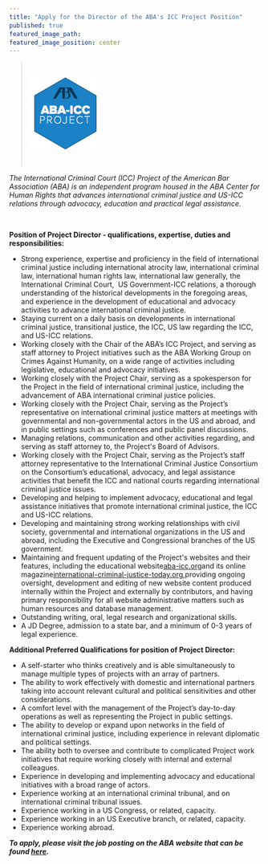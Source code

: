 ```yaml
---
title: "Apply for the Director of the ABA's ICC Project Position"
published: true
featured_image_path:
featured_image_position: center
---
```



> &nbsp;
>
> ![](/uploads/versions/siteicon---x----144-144x---.png)
>
> &nbsp;

*The International Criminal Court (ICC) Project of the American Bar Association (ABA) is an independent program housed in the ABA Center for Human Rights that advances international criminal justice and US-ICC relations through advocacy, education and practical legal assistance.*

&nbsp;

**Position of Project Director - qualifications, expertise, duties and responsibilities:**

* Strong experience, expertise and proficiency in the field of international criminal justice including international atrocity law, international criminal law, international human rights law, international law generally, the International Criminal Court,&nbsp; US Government-ICC relations, a thorough understanding of the historical developments in the foregoing areas, and experience in the development of educational and advocacy activities to advance international criminal justice.
* Staying current on a daily basis on developments in international criminal justice, transitional justice, the ICC, US law regarding the ICC, and US-ICC relations.
* Working closely with the Chair of the ABA’s ICC Project, and serving as staff attorney to Project initiatives such as the ABA Working Group on Crimes Against Humanity, on a wide range of activities including legislative, educational and advocacy initiatives.
* Working closely with the Project Chair, serving as a spokesperson for the Project in the field of international criminal justice, including the advancement of ABA international criminal justice policies.
* Working closely with the Project Chair, serving as the Project’s representative on international criminal justice matters at meetings with governmental and non-governmental actors in the US and abroad, and in public settings such as conferences and public panel discussions.
* Managing relations, communication and other activities regarding, and serving as staff attorney to, the Project's Board of Advisors.
* Working closely with the Project Chair, serving as the Project’s staff attorney representative to the International Criminal Justice Consortium on the Consortium’s educational, advocacy, and legal assistance activities that benefit the ICC and national courts regarding international criminal justice issues.
* Developing and helping to implement advocacy, educational and legal assistance initiatives that promote international criminal justice, the ICC and US-ICC relations.
* Developing and maintaining strong working relationships with civil society, governmental and international organizations in the US and abroad, including the Executive and Congressional branches of the US government.
* Maintaining and frequent updating of the Project's websites and their features, including the educational website[aba-icc.org](http://secure-web.cisco.com/1yrZnDSQBU1OWibqWmhfvhCGRa42sT74aeBi3cx53E5m3vxcKMRdaXPsurcPVsZQdEqWXE0lHPCEEED26F2xfqbsqJTr9krjouMjuQLE7J1Y99SaSSgBKOVBuW5G0g5qNoKFsvVl-ubcJAzbZug4Vk_v-frX9Eb0DkfQWVFo3T8p-z2aZi24o8BkHVBMbJqWmbJhVx6rc8MojawEUC9g614xpApoHVtK5yerUnoGldEte3VFRDJ5JlvgQi0b1w2N9AyK9B8qHKFqPCnrNFjlgDg/http%3A%2F%2Faba-icc.org)and its online magazine[international-criminal-justice-today.org](http://secure-web.cisco.com/1Xl9G5duDf4X9o3l4I9YkC4lsWxlxdbPY25LgAKLUEu3B8uOSahntXmAV-cATAPhEnYoOO8HzkhqcS9wQ9bUfMbKKeErxBqBoReon1By8zTg9ViaiAIg0J7dav2G71xkVhsdXkhGYM9L5z1em1uak3i7vrIaJqW9saK135lbUcfJzDSiGd1tbDpS_kPHKzn_GAiQUe4nzWPPFkX4tfLuf4r0dbyTftb9hW3crT5f1MxEbeuRXYObC57KNjdodU9GvrM81XDfrWAki44ChZE6hcQ/http%3A%2F%2Finternational-criminal-justice-today.org),providing ongoing oversight, development and editing of new website content produced internally within the Project and externally by contributors, and having primary responsibility for all website administrative matters such as human resources and database management.
* Outstanding writing, oral, legal research and organizational skills.
* A JD Degree, admission to a state bar, and a minimum of 0-3 years of legal experience.


**Additional Preferred Qualifications for position of Project Director:**

* A self-starter who thinks creatively and is able simultaneously to manage multiple types of projects with an array of partners.
* The ability to work effectively with domestic and international partners taking into account relevant cultural and political sensitivities and other considerations.
* A comfort level with the management of the Project’s day-to-day operations as well as representing the Project in public settings.&nbsp;
* The ability to develop or expand upon networks in the field of international criminal justice, including experience in relevant diplomatic and political settings.
* The ability both to oversee and contribute to complicated Project work initiatives that require working closely with internal and external colleagues.&nbsp;
* Experience in developing and implementing advocacy and educational initiatives with a broad range of actors.
* Experience working at an international criminal tribunal, and on international criminal tribunal issues.
* Experience working in a US Congress, or related, capacity.
* Experience working in an US Executive branch, or related, capacity.
* Experience working abroad.


***To apply, please visit the job posting on the ABA website that can be found [here](https://www5.recruitingcenter.net/Clients/abanet/PublicJobs/controller.cfm?jbaction=JobProfile&amp;Job_Id=11762).&nbsp;***